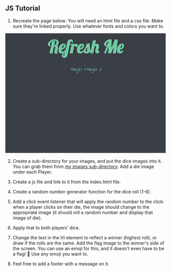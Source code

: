 ## JS Tutorial

1. Recreate the page below:  You will need an html file and a css file. Make sure they're linked properly. 
Use whatever fonts and colors you want to.

![starting_page](/images/starting_page.png)

2. Create a sub-directory for your images, and put the dice images into it. You can grab them from [my images sub-directory](/images).
Add a die image under each Player. 

3. Create a js file and link to it from the index.html file.

4. Create a random number generator function for the dice roll (1-6).

5. Add a click event listener that will apply the random number to the click:  when a player clicks 
on their die, the image should change to the appropriate image (it should roll a random number and display that image of die).

6. Apply that to both players' dice.

7. Change the text in the h1 element to reflect a winner (highest roll), or draw if the rolls are the same. Add the flag 
image to the winner's side of the screen. You can use an emoji for this, and it doesn't even have to be a flag! 🚩  Use any emoji you want to.

8. Feel free to add a footer with a message on it.
